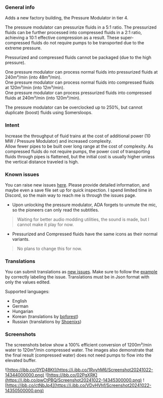 ### General info  
Adds a new factory building, the Pressure Modulator in tier 4.

The pressure modulator can pressurize fluids in a 5:1 ratio. The pressurized fluids can be further processed into compressed fluids in a 2:1 ratio, achieving a 10:1 effective compression as a result. These super-compressed fluids do not require pumps to be transported due to the extreme pressure.

Pressurized and compressed fluids cannot be packaged (due to the high pressure).

One pressure modulator can process normal fluids into pressurized fluids at 240m³/min (into 48m³/min).  
One pressure modulator can process normal fluids into compressed fluids at 120m³/min (into 12m³/min).  
One pressure modulator can process pressurized fluids into compressed fluids at 240m³/min (into 120m³/min).  

The pressure modulator can be overclocked up to 250%, but cannot duplicate (boost) fluids using Somersloops.

### Intent  

Increase the throughput of fluid trains at the cost of additional power (10 MW / Pressure Modulator) and increased complexity.  
Allow fewer pipes to be built over long range at the cost of complexity. As compressed fluids do not require pumps, the power cost of transporting fluids through pipes is flattened, but the initial cost is usually higher unless the vertical distance traveled is high.

### Known issues  

You can raise new issues [here](https://github.com/Argual/Satisfactory-ArgualFluidPressurizer/issues?q=sort%3Aupdated-desc+is%3Aissue+is%3Aopen). Please provide detailed information, and maybe even a save file set up for quick inspection. I spend limited time in Discord, so the main way to reach me is through the issues page.

- Upon unlocking the pressure modulator, ADA forgets to unmute the mic, so the pioneers can only read the subtitles.
>Waiting for better audio modding utilities, the sound is made, but I cannot make it play for now.

- Pressurized and Compressed fluids have the same icons as their normal variants.
>No plans to change this for now.

### Translations

You can submit translations as [new issues](https://github.com/Argual/Satisfactory-ArgualFluidPressurizer/issues?q=sort%3Aupdated-desc+is%3Aopen+label%3Atranslation). Make sure to follow the [example](https://github.com/Argual/Satisfactory-ArgualFluidPressurizer/issues/1) by correctly labeling the issue. Translations must be in Json format with only the values edited.  

Supported languages:
- English  
- German  
- Hungarian  
- Korean (translations by [bpforest](https://github.com/bpforest))  
- Russian (translations by [Shoenixs](https://github.com/Shoenixs))  

### Screenshots  

The screenshots below show a 100% efficient conversion of 1200m³/min water to 120m³/min compressed water. The images also demonstrate that the final result (compressed water) does not need pumps to flow into the elevated buffer.

![https://ibb.co/0YD48Kt](https://i.ibb.co/1RvyhM6/Screenshot20241022-14344000000.png)
![https://ibb.co/02PgXRK](https://i.ibb.co/pwCtPBQ/Screenshot20241022-14345300000.png)
![https://ibb.co/ctNbJp4](https://i.ibb.co/VDvHVhf/Screenshot20241022-14350500000.png)
